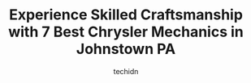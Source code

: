 ---
layout: ampstory
image: https://images.unsplash.com/photo-1551727324-355cda9f1884?ixlib=rb-4.0.3&ixid=MnwxMjA3fDB8MHxwaG90by1wYWdlfHx8fGVufDB8fHx8&auto=format&fit=crop&w=640&h=853&q=80
author: techidn
featured: false
description: Experience the excellence of automotive service by visiting the 7 best Chrysler Mechanic in Johnstown PA, USA. With their expertise, attention to detail, and commitment to customer satisfact
title: Experience Skilled Craftsmanship with 7 Best Chrysler Mechanics in Johnstown PA
cover:
   title: Experience Skilled Craftsmanship with 7 Best Chrysler Mechanics in Johnstown PA
   subtitle: Rickpate
   background: https://images.unsplash.com/photo-1551727324-355cda9f1884?ixlib=rb-4.0.3&ixid=MnwxMjA3fDB8MHxwaG90by1wYWdlfHx8fGVufDB8fHx8&auto=format&fit=crop&w=640&h=853&q=80

pages: 
 - layout: thirds
   top: <h1>#1 Weinzierls Garage</h1>
   bottom: "<p>Tom was very friendly and knowledgeable. I appreciate him, his thoroughness, and expertise. I was recommended here from a family friend and will certainly be back!</p>"
   background: https://www.knot35.com/toplist/wp-content/uploads/2023/06/best-chrysler-mechanic-1-in-johnstown-pa-1685840162.jpeg
   backgroundblur: true
 - layout: thirds
   top: <h1>#2 Brilharts Auto Repair</h1>
   bottom: "<p>122 Cooper Ave, Johnstown, PA 15906, United States</p>"
   background: https://www.knot35.com/toplist/wp-content/uploads/2023/06/best-chrysler-mechanic-2-in-johnstown-pa-1685840162.jpeg
   cta:
      link: https://www.knot35.com/toplist/experience-skilled-craftsmanship-with-7-best-chrysler-mechanics-in-johnstown-pa/
      text: Experience Skilled Craftsmanship with 7 Best Chrysler Mechanics in Johnstown PA
 - layout: thirds
   top: <h1>#3 Schneck Brothers Auto Service</h1>
   bottom: "<p>217 Johns St, Johnstown, PA 15901, United States</p>"
   background: https://www.knot35.com/toplist/wp-content/uploads/2023/06/best-chrysler-mechanic-3-in-johnstown-pa-1685840162.jpeg
   cta:
      link: https://www.knot35.com/toplist/experience-skilled-craftsmanship-with-7-best-chrysler-mechanics-in-johnstown-pa/
      text: Experience Skilled Craftsmanship with 7 Best Chrysler Mechanics in Johnstown PA
 - layout: thirds
   top: <h1>#4 Deyarmins Auto Repair</h1>
   bottom: "<p>581 Goucher St, Johnstown, PA 15905, United States</p>"
   background: https://images.unsplash.com/photo-1534312527009-56c7016453e6?ixlib=rb-4.0.3&ixid=MnwxMjA3fDB8MHxwaG90by1wYWdlfHx8fGVufDB8fHx8&auto=format&fit=crop&w=640&h=853&q=80
   cta:
      link: https://www.knot35.com/toplist/experience-skilled-craftsmanship-with-7-best-chrysler-mechanics-in-johnstown-pa/
      text: Experience Skilled Craftsmanship with 7 Best Chrysler Mechanics in Johnstown PA
 - layout: thirds
   top: <h1>#5 Berkebile Auto Service & Towing</h1>
   bottom: "<p>338 Oakland Ave, Johnstown, PA 15902, United States</p>"
   background: https://images.unsplash.com/photo-1557672172-298e090bd0f1?ixlib=rb-4.0.3&ixid=MnwxMjA3fDB8MHxwaG90by1wYWdlfHx8fGVufDB8fHx8&auto=format&fit=crop&w=640&h=853&q=80
   cta:
      link: https://www.knot35.com/toplist/experience-skilled-craftsmanship-with-7-best-chrysler-mechanics-in-johnstown-pa/
      text: Experience Skilled Craftsmanship with 7 Best Chrysler Mechanics in Johnstown PA
 - layout: thirds
   top: <h1>#6 Sharkeys Service Station</h1>
   bottom: "<p>35 Bucknell Ave, Johnstown, PA 15905, United States</p>"
   background: https://images.unsplash.com/photo-1595364397663-fca4f075d796?ixlib=rb-4.0.3&ixid=MnwxMjA3fDB8MHxwaG90by1wYWdlfHx8fGVufDB8fHx8&auto=format&fit=crop&w=640&h=853&q=80
   cta:
      link: https://www.knot35.com/toplist/experience-skilled-craftsmanship-with-7-best-chrysler-mechanics-in-johnstown-pa/
      text: Experience Skilled Craftsmanship with 7 Best Chrysler Mechanics in Johnstown PA
 - layout: thirds
   top: <h1>#7 TC Tire and Auto</h1>
   bottom: "<p>321 Ferndale Ave, Johnstown, PA 15905, United States</p>"
   background: https://images.unsplash.com/photo-1524169358666-79f22534bc6e?ixlib=rb-4.0.3&ixid=MnwxMjA3fDB8MHxwaG90by1wYWdlfHx8fGVufDB8fHx8&auto=format&fit=crop&w=640&h=853&q=80
   cta:
      link: https://www.knot35.com/toplist/experience-skilled-craftsmanship-with-7-best-chrysler-mechanics-in-johnstown-pa/
      text: Experience Skilled Craftsmanship with 7 Best Chrysler Mechanics in Johnstown PA
 - layout: thirds
   middle: Continue reading...
   background: https://images.unsplash.com/photo-1489694553447-4c9339da310d?ixlib=rb-4.0.3&ixid=MnwxMjA3fDB8MHxwaG90by1wYWdlfHx8fGVufDB8fHx8&auto=format&fit=crop&w=640&h=853&q=80
   cta:
      link: https://www.knot35.com/toplist/experience-skilled-craftsmanship-with-7-best-chrysler-mechanics-in-johnstown-pa/
      text: Experience Skilled Craftsmanship with 7 Best Chrysler Mechanics in Johnstown PA
      
---